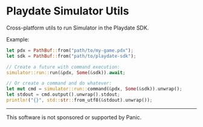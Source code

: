 # Playdate Simulator Utils

Cross-platform utils to run Simulator in the Playdate SDK.


Example:

```rust
let pdx = PathBuf::from("path/to/my-game.pdx");
let sdk = PathBuf::from("path/to/playdate-sdk");

// Create a future with command execution:
simulator::run::run(&pdx, Some(&sdk)).await;

// Or create a command and do whatever:
let mut cmd = simulator::run::command(&pdx, Some(&sdk)).unwrap();
let stdout = cmd.output().unwrap().stdout;
println!("{}", std::str::from_utf8(&stdout).unwrap());
```





- - -

This software is not sponsored or supported by Panic.
